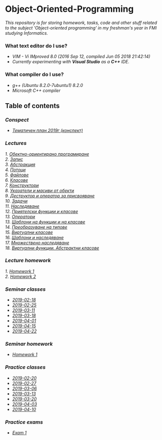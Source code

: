 # Object-Oriented-Programming
_This repository is for storing homework, tasks, code and other stuff related to the subject 'Object-oriented
programming' in my freshman's year in FMI studying Informatics._

### What text editor do I use?

- _VIM - Vi IMproved 8.0 (2016 Sep 12, compiled Jun 05 2018 21:42:14)_
- _Currently experimenting with __Visual Studio__ as a __C++__ IDE._

### What compiler do I use?

- _g++ (Ubuntu 8.2.0-7ubuntu1) 8.2.0_
- _Microsoft C++ compiler_

## Table of contents

### _Conspect_
- _[Тематичен план 2019г (конспект)](./Lectures/Lectures/Тематичен%20план.pdf)_</br>

### _Lectures_
_1. [Обектно-ориентирано програмиране](./Lectures/Lectures/ООП.pdf)_</br>
_2. [Запис](./Lectures/Lectures/Запис.pdf)_</br>
_3. [Абстракция](./Lectures/Lectures/Абстракция.pdf)_</br>
_4. [Потоци](./Lectures/Lectures/Потоци.pdf)_</br>
_5. [Файлове](./Lectures/Lectures/Файлове.pdf)_</br>
_6. [Класове](./Lectures/Lectures/Класове.pdf)_</br>
_7. [Конструктори](./Lectures/Lectures/Конструктори.pdf)_</br>
_8. [Указатели и масиви от обекти](./Lectures/Lectures/Указатели%20и%20масиви%20от%20обекти.pdf)_</br>
_9. [Деструктор и оператор за присвояване](./Lectures/Lectures/Деструктор%20и%20оператор%20за%20присвояване.pdf)_</br>
_10. [Задачи](./Lectures/Lectures/Задачи.pdf)_</br>
_11. [Наследяване](./Lectures/Lectures/Наследяване.pdf)_</br>
_12. [Приятелски функции и класове](./Lectures/Lectures/Приятелски%20функции%20и%20класове.pdf)_</br>
_13. [Оператори](./Lectures/Lectures/Оператори.pdf)_</br>
_13. [Шаблони на функции и на класове](./Lectures/Lectures/Шаблони%20на%20функции%20и%20на%20класове.pdf)_</br>
_14. [Преобразуване на типове](./Lectures/Lectures/Преобразуване%20на%20типове.pdf)_</br>
_15. [Виртуални класове](./Lectures/Lectures/Виртуални%20класове.pdf)_</br>
_16. [Шаблони и наследяване](./Lectures/Lectures/Шаблони%20и%20наследяване.pdf)_</br>
_17. [Множествено наследяване](./Lectures/Lectures/Множествено%20наследяване.pdf)_</br>
_18. [Виртуални функции. Абстрактни класове](./Lectures/Lectures/Виртуални%20функции.%20Абстрактни%20класове.pdf)_</br>

### _Lecture homework_
_1. [Homework 1](./Lectures/Homeworks/Homework_1/)_</br>
_2. [Homework 2](./Lectures/Homeworks/Homework_2/)_</br>

### _Seminar classes_
 - _[2019-02-18](./Seminars/Tasks/2019/02/18)_</br>
 - _[2019-02-25](./Seminars/Tasks/2019/02/25)_</br>
 - _[2019-03-11](./Seminars/Tasks/2019/03/11)_</br>
 - _[2019-03-18](./Seminars/Tasks/2019/03/18)_</br>
 - _[2019-04-01](./Seminars/Tasks/2019/04/01)_</br>
 - _[2019-04-15](./Seminars/Tasks/2019/04/15)_</br>
 - _[2019-04-22](./Seminars/Tasks/2019/04/22)_</br>

### _Seminar homework_
  - _[Homework 1](./Seminars/Homework/Homework_1/)_</br> 

### _Practice classes_
 - _[2019-02-20](./Practices/Tasks/2019/02/20)_</br>
 - _[2019-02-27](./Practices/Tasks/2019/02/27)_</br>
 - _[2019-03-06](./Practices/Tasks/2019/03/06)_</br>
 - _[2019-03-13](./Practices/Tasks/2019/03/13)_</br>
 - _[2019-03-20](./Practices/Tasks/2019/03/20)_</br>
 - _[2019-04-03](./Practices/Tasks/2019/04/03)_</br>
 - _[2019-04-10](./Practices/Tasks/2019/04/10)_</br>

### _Practice exams_
 - _[Exam 1](./Practices/Exams/Exam_1/)_</br>